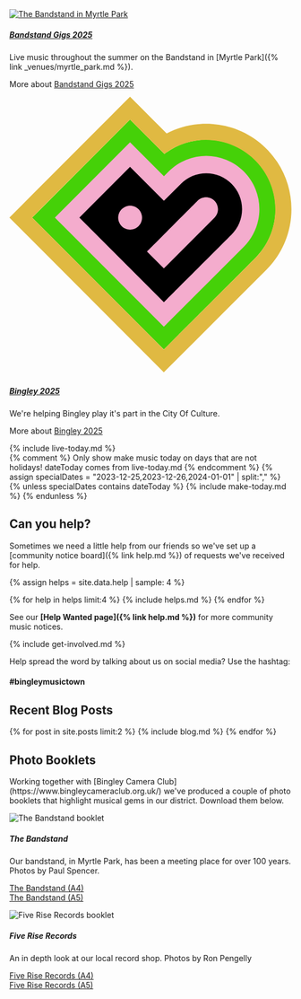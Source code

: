 <section class="main-page">
<div markdown="1">

<div class="container featured-block">
    <!-- <div style="border: 5px solid #f4accd;" class="bingley-rocks text-center p-4 mb-4">
    <h2>Bingley Rocks</h2>
    <h3>Friday 29th - Sunday 31st August 2025</h3>
    <p>Three days of Music and Fun at the Bradford And Bingley Sports Club</p>
    <a href="https://www.beescamping.co.uk/" target="_blank" rel="noopener noreferrer">Check the website for info and tickets<i class="fa fa-external-link" aria-hidden="true"></i></a>
    </div> -->
    <div class="row row-cols-1 row-cols-xl-2 g-4 top-stories">
        <!-- <div class="col">
            <div class="card border-0 border-bottom h-100">
                <div class="row g-0">
                    <div class="col-md-4">
                        <img src="{{ site.baseurl }}/assets/images/sound-of-music-2025.jpg" class="img-fluid rounded-start" alt="Sound Of Music 2025">
                    </div>
                    <div class="col-md-6 offset-md-1">
                        <div class="card-body">
                            <h5 class="card-title">Sound Of Music 2025</h5>
                            <p class="card-text" markdown="1"><span class="fw-bold">July 25th - 27th 2025</span><br>Live music all weekend in Bingley's Pubs and Clubs<br>See our <a href="{% link live.md %}">Live Listings</a> for more information.</p>
                        </div>
                    </div>
                </div>
            </div>
        </div> -->
        <div class="col">
            <div class="card border-0 border-bottom h-100">
                <div class="row g-0">
                    <div class="col-md-4">
                        <a href="{% link _posts/2025-05-28-bandstand-2025.md %}"><img src="{{ site.baseurl }}/assets/images/myrtle_park.jpg" class="img-fluid rounded-start" alt="The Bandstand in Myrtle Park"></a>
                    </div>
                    <div class="col-md-6 offset-md-1">
                        <div class="card-body">
                            <h5 class="card-title"><a href="{% link _posts/2025-05-28-bandstand-2025.md %}">Bandstand Gigs 2025</a></h5>
                            <p class="card-text" markdown="1">Live music throughout the summer on the Bandstand in [Myrtle Park]({% link _venues/myrtle_park.md %}).</p>
                            <p class="card-text" markdown="1">More about <a href="{% link _posts/2025-05-28-bandstand-2025.md %}">Bandstand Gigs 2025</a></p>
                        </div>
                    </div>
                </div>
            </div>
        </div>
        <div class="col">
            <div class="card border-0 border-bottom h-100">
                <div class="row g-0">
                    <div class="col-md-4">
                        <a href="{% link _posts/2025-03-03-bingley-2025.md %}"><svg viewBox="0 0 64 63" fill="none" xmlns="http://www.w3.org/2000/svg">
                        <path d="M27.354 5.15894L24.779 7.73894L7.73796 24.7789L5.15796 27.3589L7.73796 29.9389L32.446 54.6429L35.023 57.2199L37.603 54.6459L38.462 53.7889C38.462 53.7889 55.587 36.7079 55.743 36.5499C58.5646 33.7386 60.2117 29.9597 60.3507 25.979C60.4896 21.9983 59.1098 18.1138 56.491 15.1126C53.8723 12.1114 50.2104 10.2182 46.2476 9.81663C42.2848 9.41505 38.3176 10.5352 35.15 12.9499L29.934 7.73894L27.354 5.15894Z" fill="#45D108"/>
                        <path d="M27.354 5.159L29.934 7.738L35.15 12.954C38.3198 10.5608 42.2788 9.45789 46.2293 9.86751C50.1799 10.2771 53.8284 12.1688 56.4397 15.1615C59.0511 18.1541 60.4311 22.0252 60.3018 25.9949C60.1725 29.9645 58.5435 33.7376 55.743 36.554C55.587 36.71 38.463 53.793 38.463 53.793L37.603 54.65L35.023 57.224L32.446 54.647L7.738 29.934L5.158 27.355L7.738 24.775L24.775 7.738L27.354 5.159ZM27.354 0L24.774 2.58L22.194 5.16L5.158 22.2L2.578 24.78L0 27.355L2.579 29.934L5.159 32.514L29.869 57.224L32.443 59.8L35.02 62.377L37.6 59.8L40.18 57.226L41.039 56.368C41.105 56.308 41.17 56.246 41.239 56.181L41.783 55.638L43.717 53.7L49.617 47.812L58.317 39.131C61.4664 35.9731 63.4282 31.8241 63.8703 27.3861C64.3124 22.9481 63.2076 18.4936 60.743 14.7765C58.2784 11.0593 54.6053 8.30781 50.3452 6.9875C46.0852 5.66719 41.4998 5.85919 37.365 7.531C36.7843 7.76633 36.2177 8.029 35.665 8.319L32.513 5.159L29.933 2.579L27.354 0Z" fill="#E0B942"/>
                        <path d="M55.8099 20.9209C55.2026 19.4288 54.3028 18.0732 53.1637 16.9341C52.0246 15.7949 50.669 14.8952 49.1769 14.2879C46.2694 13.1165 43.0213 13.1165 40.1139 14.2879C38.6207 14.8922 37.2649 15.7918 36.1279 16.9329L35.0459 18.0099L27.3579 10.3169L10.3169 27.3579L35.0259 52.0679L35.8859 51.2099L53.1629 33.9699C54.837 32.2953 55.9808 30.1647 56.4516 27.844C56.9223 25.5234 56.6991 23.1155 55.8099 20.9209Z" fill="#F4ACCD"/>
                        <path d="M50.3889 19.708C48.8655 18.1851 46.7996 17.3295 44.6454 17.3295C42.4913 17.3295 40.4254 18.1851 38.9019 19.708L38.8789 19.732L35.0389 23.55L27.3539 15.866L15.8669 27.354L35.0299 46.518C35.0299 46.518 50.2299 31.354 50.3889 31.197C51.1433 30.4427 51.7417 29.5472 52.1499 28.5616C52.5582 27.5761 52.7683 26.5197 52.7683 25.453C52.7683 24.3862 52.5582 23.3299 52.1499 22.3443C51.7417 21.3588 51.1433 20.4623 50.3889 19.708ZM29.2889 29.295C28.9103 29.6734 28.428 29.9312 27.9029 30.0355C27.3778 30.1399 26.8336 30.0862 26.339 29.8813C25.8444 29.6764 25.4217 29.3294 25.1243 28.8843C24.8269 28.4391 24.6682 27.9158 24.6682 27.3805C24.6682 26.8451 24.8269 26.3218 25.1243 25.8766C25.4217 25.4315 25.8444 25.0845 26.339 24.8796C26.8336 24.6747 27.3778 24.621 27.9029 24.7254C28.428 24.8298 28.9103 25.0875 29.2889 25.466C29.5404 25.7173 29.7399 26.0158 29.876 26.3443C30.0121 26.6728 30.0822 27.0249 30.0822 27.3805C30.0822 27.736 30.0121 28.0881 29.876 28.4166C29.7399 28.7451 29.5404 29.0436 29.2889 29.295ZM46.5039 27.389L35.0309 38.862L31.2049 35.037C31.2049 35.037 42.6519 23.587 42.6799 23.558C43.1878 23.0501 43.8767 22.7647 44.5949 22.7647C45.3132 22.7647 46.0021 23.0501 46.5099 23.558C47.0178 24.0659 47.3032 24.7547 47.3032 25.473C47.3032 26.1912 47.0178 26.8801 46.5099 27.388" fill="black"/></svg></a>
                    </div>
                    <div class="col-md-6 offset-md-1">
                        <div class="card-body">
                            <h5 class="card-title"><a href="{% link _posts/2025-03-03-bingley-2025.md %}">Bingley 2025</a></h5>
                            <p class="card-text" markdown="1">We're helping Bingley play it's part in the City Of Culture.</p>
                            <p class="card-text" markdown="1">More about <a href="{% link _posts/2025-03-03-bingley-2025.md %}">Bingley 2025</a></p>
                        </div>
                    </div>
                </div>
            </div>
        </div>
    </div><!-- row -->
</div><!-- container -->

<!--## Sounds In Town - 14th May 2024

<div class="row">
 
<div class="col col-md-6" markdown="1">We're helping with a new event that gives musicians a chance to perform to a supportive audience. 

[Sounds In Town]({% link sounds_in_town.md %}) is aimed more towards unamplified musicians (think 'orchestra' type), but we'll have [Cullingworth Community Choir]({% link _organisations/cullingworth_community_choir.md %}) there, and hopefully [Wilko Wilkes<i class="fa fa-external-link" aria-hidden="true"></i>](https://wilkowilkes.com/){:target="_blank" rel="noopener noreferrer"}

If you want to perform, [get in touch]({% link contact.md %}). We're booking performances in 10 minute slots. I'm told there may be cake!
</div>
<div class="col col-md-6" markdown="1" style="text-align:center"> [![Sounds In Town Event](/assets/images/sounds-in-town-may24.jpg)]({% link sounds_in_town.md %}){:class="img-responsive"}
</div>

</div>-->

<div class="container py-4">
<div class="row g-4">
<div class="col-lg-6" markdown="1">
{% include live-today.md %}
</div>
<div class="col-lg-5 offset-lg-1 make-today" markdown="1">
{% comment %}
Only show make music today on days that are not holidays! dateToday comes from live-today.md
{% endcomment %}
{% assign specialDates = "2023-12-25,2023-12-26,2024-01-01" | split:"," %}
{% unless specialDates contains dateToday %}
{% include make-today.md %}
{% endunless %}
</div>
</div>
</div>

## Can you help?
Sometimes we need a little help from our friends so we've set up a [community notice board]({% link help.md %}) of requests we've received for help.

{% assign helps = site.data.help | sample: 4 %}
<div class="row row-cols-1 row-cols-lg-4 row-cols-md-2 row-cols-sm-2 d-flex align-items-stretch help">
{% for help in helps limit:4 %}
{% include helps.md %}
{% endfor %}
</div>

See our **[Help Wanted page]({% link help.md %})** for more community music notices. 

<div class="container p-4 bg-light" markdown="1">
{% include get-involved.md %}

Help spread the word by talking about us on social media? Use the hashtag:

#### #bingleymusictown
</div>
</div>

<div class="container blog-front mt-4" markdown="1">

<h2>Recent Blog Posts</h2>
  <div class="row row-cols-1 row-cols-lg-2 row-cols-md-2 row-cols-sm-2 d-flex align-items-stretch blog">
  {% for post in site.posts limit:2 %}   
    {% include blog.md %}
  {% endfor %}
  </div>
</div>


<div class="container photo-essays">
    <h2 class="mt-4">Photo Booklets</h2>
    <p markdown="1">Working together with [Bingley Camera Club<i class="fa fa-external-link" aria-hidden="true"></i>](https://www.bingleycameraclub.org.uk/) we've produced a couple of photo booklets that highlight musical gems in our district. Download them below.</p>
    <div class="row row-cols-1 row-cols-xl-2 g-4 top-stories">
        <div class="col">
            <div class="card border-0 border-top border-bottom h-100">
                <div class="row g-0">
                    <div class="col-md-4 py-4">
                        <img src="{{ site.baseurl }}/assets/images/essays/Bandstand_photo_essay.jpg" class="img-fluid rounded-start border m-0 p-0" alt="The Bandstand booklet">
                    </div>
                    <div class="col-md-6 offset-md-1">
                        <div class="card-body">
                            <h5 class="card-title">The Bandstand</h5>
                            <p class="card-text" markdown="1">Our bandstand, in Myrtle Park, has been a meeting place for over 100 years. Photos by Paul Spencer.</p>
                            <p class="card-text" markdown="1"><a href="{% link assets/downloads/Bandstand_photo_essay.pdf %}"><i class="fa-solid fa-file-pdf"></i> The Bandstand (A4)</a><br>
                            <a href="{% link assets/downloads/Bandstand_photo_essay_8_page.pdf %}"><i class="fa-solid fa-file-pdf"></i> The Bandstand (A5)</a><br>
                            </p>
                        </div>
                    </div>
                </div>
            </div>
        </div>
        <div class="col">
            <div class="card border-0 border-top border-bottom h-100">
                <div class="row g-0">
                    <div class="col-md-4 py-4">
                        <img src="{{ site.baseurl }}/assets/images/essays/five-rise-records.jpg" class="img-fluid rounded-start border m-0 p-0" alt="Five Rise Records booklet">
                    </div>
                    <div class="col-md-6 offset-md-1">
                        <div class="card-body">
                            <h5 class="card-title">Five Rise Records</h5>
                            <p class="card-text" markdown="1">An in depth look at our local record shop. Photos by Ron Pengelly</p>
                            <p class="card-text" markdown="1"><a href="{% link assets/downloads/BCC_Five_Rise_Records.pdf %}"><i class="fa-solid fa-file-pdf"></i> Five Rise Records (A4)</a><br>
                            <a href="{% link assets/downloads/BCC_Five_Rise_Records_print.pdf %}"><i class="fa-solid fa-file-pdf"></i> Five Rise Records (A5)</a></p>
                        </div>
                    </div>
                </div>
            </div>
        </div>
    </div><!-- row -->
</div><!-- container -->

</section>